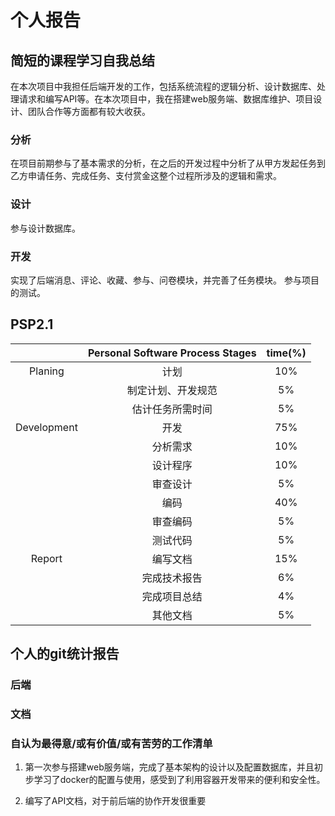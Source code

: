 # 个人报告

## 简短的课程学习自我总结

在本次项目中我担任后端开发的工作，包括系统流程的逻辑分析、设计数据库、处理请求和编写API等。在本次项目中，我在搭建web服务端、数据库维护、项目设计、团队合作等方面都有较大收获。

### 分析
在项目前期参与了基本需求的分析，在之后的开发过程中分析了从甲方发起任务到乙方申请任务、完成任务、支付赏金这整个过程所涉及的逻辑和需求。

### 设计
参与设计数据库。

### 开发
实现了后端消息、评论、收藏、参与、问卷模块，并完善了任务模块。
参与项目的测试。

## PSP2.1

|             | **Personal Software Process Stages** | time(%) |
| :---------: | :----------------------------------: | :-----: |
|   Planing   |                 计划                 |   10%   |
|             |          制定计划、开发规范          |   5%    |
|             |           估计任务所需时间           |   5%    |
| Development |                 开发                 |   75%   |
|             |               分析需求               |   10%   |
|             |               设计程序               |   10%   |
|             |               审查设计               |   5%    |
|             |                 编码                 |   40%   |
|             |               审查编码               |   5%    |
|             |               测试代码               |   5%    |
|   Report    |               编写文档               |   15%   |
|             |             完成技术报告             |   6%    |
|             |             完成项目总结             |   4%    |
|             |               其他文档               |   5%    |



## 个人的git统计报告

### 后端



### 文档



### 自认为最得意/或有价值/或有苦劳的工作清单

1. 第一次参与搭建web服务端，完成了基本架构的设计以及配置数据库，并且初步学习了docker的配置与使用，感受到了利用容器开发带来的便利和安全性。

2. 编写了API文档，对于前后端的协作开发很重要